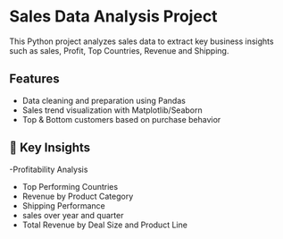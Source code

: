 # Sales Data Analysis Project
This Python project analyzes sales data to extract key business insights such as sales, Profit, Top Countries, Revenue and Shipping.

## Features

- Data cleaning and preparation using Pandas
- Sales trend visualization with Matplotlib/Seaborn
- Top & Bottom customers based on purchase behavior

## 🔑 Key Insights
-Profitability Analysis
- Top Performing Countries
- Revenue by Product Category
- Shipping Performance
- sales over year and quarter
- Total Revenue by Deal Size and Product Line


